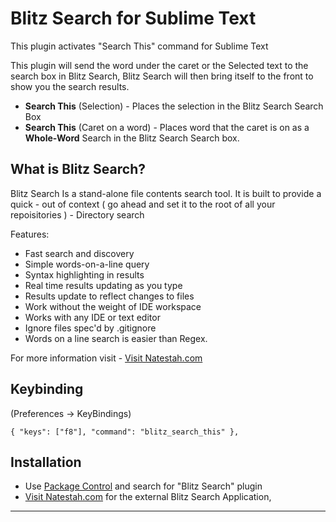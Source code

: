 # Blitz Search for Sublime Text 

This plugin activates "Search This" command for Sublime Text

This plugin will send the word under the caret or the Selected text to the search box in Blitz Search, Blitz Search will then bring itself to the front to show you the search results.

* <b>Search This</b> (Selection) - Places the selection in the Blitz Search Search Box
* <b>Search This</b> (Caret on a word) - Places word that the caret is on as a <b>Whole-Word</b> Search in the Blitz Search Search box.

## What is Blitz Search?

Blitz Search Is a stand-alone file contents search tool. It is built to provide a quick - out of context ( go ahead and set it to the root of all your repoisitories ) - Directory search

Features:
* Fast search and discovery
* Simple words-on-a-line query
* Syntax highlighting in results
* Real time results updating as you type
* Results update to reflect changes to files
* Work without the weight of IDE workspace
* Works with any IDE or text editor
* Ignore files spec'd by .gitignore
* Words on a line search is easier than Regex.

For more information visit - [Visit Natestah.com](https://natestah.com)

## Keybinding

 (Preferences -> KeyBindings)

    { "keys": ["f8"], "command": "blitz_search_this" },

## Installation

- Use [Package Control](https://packagecontrol.io/) and search for "Blitz Search" plugin
- [Visit Natestah.com](https://natestah.com) for the external Blitz Search Application,
---
